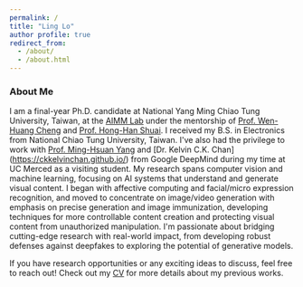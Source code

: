 ```yaml
---
permalink: /
title: "Ling Lo"
author profile: true
redirect_from: 
  - /about/
  - /about.html
---
```

### About Me
I am a final-year Ph.D. candidate at National Yang Ming Chiao Tung University, Taiwan, at the [AIMM Lab](https://aimm.cmlab.csie.ntu.edu.tw/index.html) under the mentorship of [Prof. Wen-Huang Cheng](https://www.csie.ntu.edu.tw/zh_tw/member/Faculty/%E9%84%AD%E6%96%87%E7%9A%87-Wen-Huang-Cheng-80704716) and [Prof. Hong-Han Shuai](https://basiclab.lab.nycu.edu.tw/). I received my B.S. in Electronics from National Chiao Tung University, Taiwan. I've also had the privilege to work with [Prof. Ming-Hsuan Yang](https://faculty.ucmerced.edu/mhyang/) and [Dr. Kelvin C.K. Chan] (https://ckkelvinchan.github.io/) from Google DeepMind during my time at UC Merced as a visiting student.
My research spans computer vision and machine learning, focusing on AI systems that understand and generate visual content. I began with affective computing and facial/micro expression recognition, and moved to concentrate on image/video generation with emphasis on precise generation and image immunization, developing techniques for more controllable content creation and protecting visual content from unauthorized manipulation. I'm passionate about bridging cutting-edge research with real-world impact, from developing robust defenses against deepfakes to exploring the potential of generative models. 

If you have research opportunities or any exciting ideas to discuss, feel free to reach out! 
Check out my [CV](../CV.pdf) for more details about my previous works.




